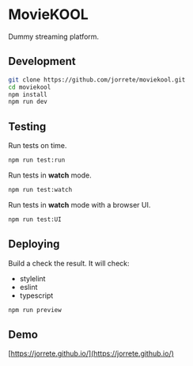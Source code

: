 # MovieKOOL

Dummy streaming platform.

## Development

```bash
git clone https://github.com/jorrete/moviekool.git
cd moviekool
npm install
npm run dev
```

## Testing

Run tests on time.

```bash
npm run test:run
```

Run tests in **watch** mode.

```bash
npm run test:watch
```

Run tests in **watch** mode with a browser UI.

```bash
npm run test:UI
```

## Deploying

Build a check the result. It will check:

- stylelint
- eslint
- typescript

```bash
npm run preview
```

## Demo
[https://jorrete.github.io/](https://jorrete.github.io/)

